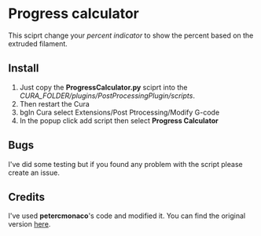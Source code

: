 # Progress calculator

This sciprt change your <i>percent indicator</i> to show the percent based on the extruded filament.

## Install
1) Just copy the <b>ProgressCalculator.py</b> sciprt into the <i>CURA_FOLDER/plugins/PostProcessingPlugin/scripts</i>.
2) Then restart the Cura
3) bgIn Cura select Extensions/Post Ptrocessing/Modify G-code
4) In the popup click add script then select <b>Progress Calculator</b>

## Bugs
I've did some testing but if you found any problem with the script please create an issue.

## Credits 
I've used <b>petercmonaco</b>'s code and modified it.
You can find the original version [here](https://www.thingiverse.com/thing:1220006).
